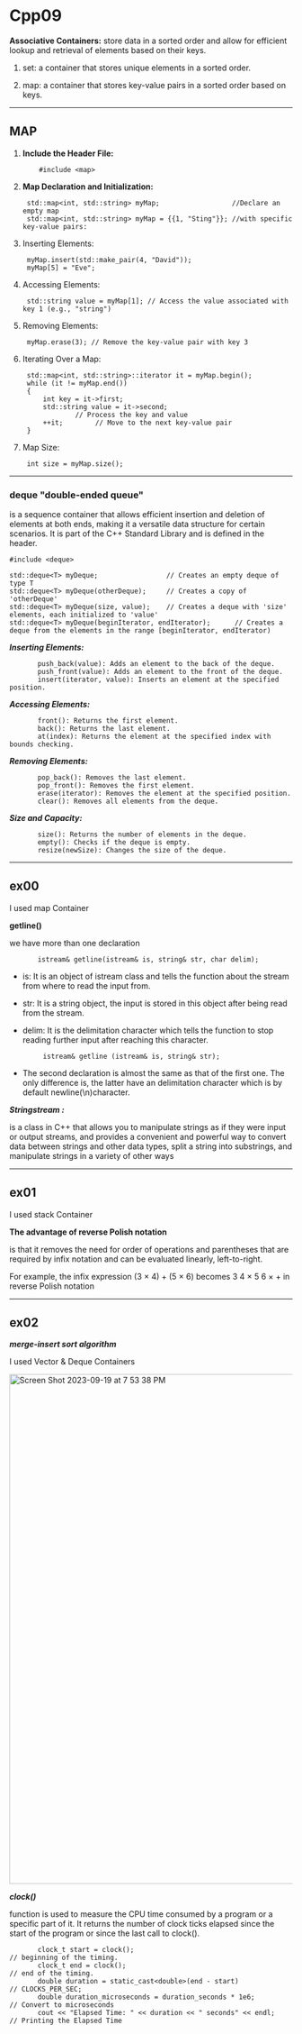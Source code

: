 # Cpp09

**Associative Containers:** store data in a sorted order and allow for efficient lookup and retrieval of elements based on their keys.

1. set: a container that stores unique elements in a sorted order.

1. map: a container that stores key-value pairs in a sorted order based on keys.

________________
## MAP
1) **Include the Header File:**

           #include <map>
2) **Map Declaration and Initialization:**

        std::map<int, std::string> myMap;                  //Declare an empty map
        std::map<int, std::string> myMap = {{1, "Sting"}}; //with specific key-value pairs:
3) Inserting Elements:

        myMap.insert(std::make_pair(4, "David")); 
        myMap[5] = "Eve";
4) Accessing Elements:

        std::string value = myMap[1]; // Access the value associated with key 1 (e.g., "string")
5) Removing Elements:

        myMap.erase(3); // Remove the key-value pair with key 3
6) Iterating Over a Map:

        std::map<int, std::string>::iterator it = myMap.begin();
        while (it != myMap.end())
        {
            int key = it->first;
            std::string value = it->second;
                    // Process the key and value
            ++it;        // Move to the next key-value pair
        }

7) Map Size:

        int size = myMap.size();
__________________________________________________
### deque "double-ended queue"
is a sequence container that allows efficient insertion and deletion of elements at both ends, making it a versatile data structure for certain scenarios. It is part of the C++ Standard Library and is defined in the header.

    #include <deque>

    std::deque<T> myDeque;                 // Creates an empty deque of type T
    std::deque<T> myDeque(otherDeque);     // Creates a copy of 'otherDeque'
    std::deque<T> myDeque(size, value);    // Creates a deque with 'size' elements, each initialized to 'value'
    std::deque<T> myDeque(beginIterator, endIterator);      // Creates a deque from the elements in the range [beginIterator, endIterator)

***Inserting Elements:***

           push_back(value): Adds an element to the back of the deque.
           push_front(value): Adds an element to the front of the deque.
           insert(iterator, value): Inserts an element at the specified position.

***Accessing Elements:***

           front(): Returns the first element.
           back(): Returns the last element.
           at(index): Returns the element at the specified index with bounds checking.

***Removing Elements:***

           pop_back(): Removes the last element.
           pop_front(): Removes the first element.
           erase(iterator): Removes the element at the specified position.
           clear(): Removes all elements from the deque.

***Size and Capacity:***
           
           size(): Returns the number of elements in the deque.
           empty(): Checks if the deque is empty.
           resize(newSize): Changes the size of the deque.
----------------------
## ex00

I used map Container

**getline()**

we have more than one declaration
           
           istream& getline(istream& is, string& str, char delim);
- is: It is an object of istream class and tells the function about the stream from where to read the input from.
- str: It is a string object, the input is stored in this object after being read from the stream.
- delim: It is the delimitation character which tells the function to stop reading further input after reaching this character.

           istream& getline (istream& is, string& str);
- The second declaration is almost the same as that of the first one. The only difference is, the latter have an delimitation character which is by default newline(\n)character.

***Stringstream :***

is a class in C++ that allows you to manipulate strings as if they were input or output streams, and provides a convenient and powerful way to convert data between strings and other data types, split a string into substrings, and manipulate strings in a variety of other ways

-------------------------------------
## ex01

I used stack Container

**The advantage of reverse Polish notation**

is that it removes the need for order of operations and parentheses that are required by infix notation and can be evaluated linearly, left-to-right.

For example, the infix expression (3 × 4) + (5 × 6) becomes 3 4 × 5 6 × + in reverse Polish notation

-------------------------------------
## ex02

***merge-insert sort algorithm***

I used Vector & Deque Containers

<img width="905" alt="Screen Shot 2023-09-19 at 7 53 38 PM" src="https://github.com/Reemy99/Cpp09/assets/111651235/e4b3bbf3-82be-47e8-a6bd-936fa530d674">


***clock()***

function is used to measure the CPU time consumed by a program or a specific part of it. It returns the number of clock ticks elapsed since the start of the program or since the last call to clock().

           clock_t start = clock();                                       // beginning of the timing.
           clock_t end = clock();                                        // end of the timing.
           double duration = static_cast<double>(end - start)            // CLOCKS_PER_SEC;
           double duration_microseconds = duration_seconds * 1e6;        // Convert to microseconds
           cout << "Elapsed Time: " << duration << " seconds" << endl;   // Printing the Elapsed Time





